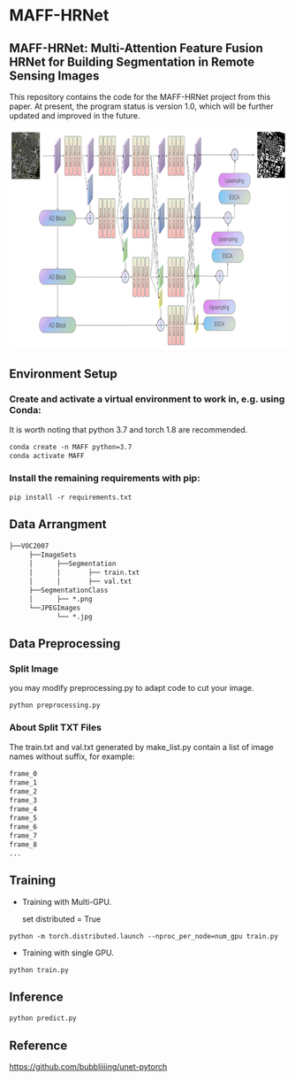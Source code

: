 # MAFF-HRNet
## MAFF-HRNet: Multi-Attention Feature Fusion HRNet for Building Segmentation in Remote Sensing Images
This repository contains the code for the MAFF-HRNet project from this paper. At present, the program status is version 1.0, which will be further updated and improved in the future.

<img src="https://github.com/ZhihaoChe/MAFF-HRNet/blob/master/img/structure.jpg" width="800" height="400">

## Environment Setup
### Create and activate a virtual environment to work in, e.g. using Conda:
It is worth noting that python 3.7 and torch 1.8 are recommended.
```
conda create -n MAFF python=3.7
conda activate MAFF
```
### Install the remaining requirements with pip:
```
pip install -r requirements.txt
```
## Data Arrangment
```
├──VOC2007
     ├──ImageSets
     │      ├──Segmentation
     │      │       ├── train.txt
     │      │       ├── val.txt
     ├──SegmentationClass
     │      ├── *.png
     └──JPEGImages
            └── *.jpg
```
## Data Preprocessing
### Split Image
you may modify preprocessing.py to adapt code to cut your image.
```
python preprocessing.py
```
### About Split TXT Files
The train.txt and val.txt generated by make_list.py contain a list of image names without suffix, for example:
```
frame_0
frame_1
frame_2
frame_3
frame_4
frame_5
frame_6
frame_7
frame_8
...
```
## Training
- Training with Multi-GPU.  

  set distributed = True
```
python -m torch.distributed.launch --nproc_per_node=num_gpu train.py
```
- Training with single GPU.
```
python train.py
```
## Inference
```
python predict.py
```
## Reference
https://github.com/bubbliiiing/unet-pytorch
